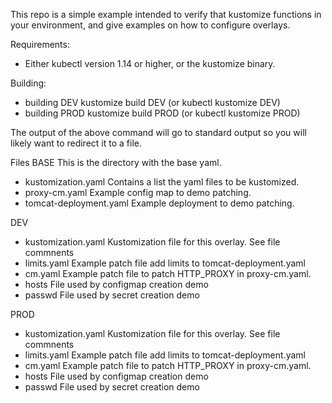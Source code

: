 This repo is a simple example intended to verify that kustomize functions in your environment, and give examples on how to configure overlays.

Requirements:
- Either kubectl version 1.14 or higher, or the kustomize binary.

Building:
- building DEV
kustomize build DEV (or kubectl kustomize DEV)
- building PROD
kustomize build PROD (or kubectl kustomize PROD)

The output of the above command will go to standard output so you will likely want to redirect it to a file.

Files
BASE This is the directory with the base yaml.
- kustomization.yaml      Contains a list the yaml files to be kustomized.
- proxy-cm.yaml           Example config map to demo patching.
- tomcat-deployment.yaml  Example deployment to demo patching.

DEV
- kustomization.yaml  Kustomization file for this overlay. See file commnents
- limits.yaml         Example patch file add limits to tomcat-deployment.yaml
- cm.yaml             Example patch file to patch HTTP_PROXY in proxy-cm.yaml.
- hosts               File used by configmap creation demo
- passwd              File used by secret creation demo


PROD
- kustomization.yaml  Kustomization file for this overlay. See file commnents
- limits.yaml         Example patch file add limits to tomcat-deployment.yaml
- cm.yaml             Example patch file to patch HTTP_PROXY in proxy-cm.yaml.
- hosts               File used by configmap creation demo
- passwd              File used by secret creation demo
